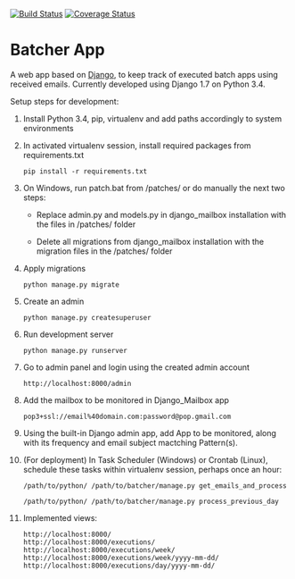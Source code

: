 [![Build Status](https://travis-ci.org/azam-a/batcher.svg?branch=master)](https://travis-ci.org/azam-a/batcher) [![Coverage Status](https://coveralls.io/repos/azam-a/batcher/badge.png?branch=master)](https://coveralls.io/r/azam-a/batcher)

Batcher App
===========

A web app based on [Django](https://www.djangoproject.com/), to keep track of executed batch apps using received emails.
Currently developed using Django 1.7 on Python 3.4.

Setup steps for development:

1. Install Python 3.4, pip, virtualenv and add paths accordingly to system environments

2. In activated virtualenv session, install required packages from requirements.txt

    ```
    pip install -r requirements.txt
    ```

3. On Windows, run patch.bat from /patches/ or do manually the next two steps:

    - Replace admin.py and models.py in django_mailbox installation with the files in /patches/ folder

    - Delete all migrations from django_mailbox installation with the migration files in the /patches/ folder

4. Apply migrations

    ```
    python manage.py migrate
    ```

5. Create an admin

    ```
    python manage.py createsuperuser
    ```

6. Run development server

    ```
    python manage.py runserver
    ```

7. Go to admin panel and login using the created admin account

    ```
    http://localhost:8000/admin
    ```

8. Add the mailbox to be monitored in Django_Mailbox app

    ```
    pop3+ssl://email%40domain.com:password@pop.gmail.com
    ```

9. Using the built-in Django admin app, add App to be monitored, along with its frequency and email subject mactching Pattern(s). 

10. (For deployment) In Task Scheduler (Windows) or Crontab (Linux), schedule these tasks within virtualenv session, perhaps once an hour:

    ```
    /path/to/python/ /path/to/batcher/manage.py get_emails_and_process
    ```

    ```
    /path/to/python/ /path/to/batcher/manage.py process_previous_day
    ```

11. Implemented views:

    ```
    http://localhost:8000/
    http://localhost:8000/executions/
    http://localhost:8000/executions/week/
    http://localhost:8000/executions/week/yyyy-mm-dd/
    http://localhost:8000/executions/day/yyyy-mm-dd/
    ```
